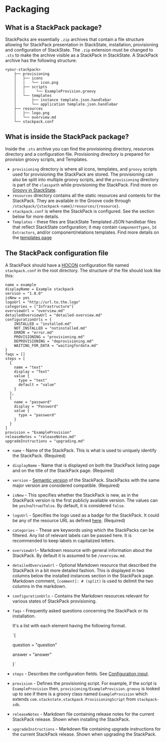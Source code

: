 # Packaging

## What is a StackPack package?

StackPacks are essentially `.zip` archives that contain a file structure allowing for StackPack presentation in StackState, installation, provisioning and configuration of StackState. The `.zip` extension must be changed to `.sts` to make the archive visible as a StackPack in StackState. A StackPack archive has the following structure:

```text
<your-stackpack>
    ├── provisioning
    │   ├── icons
    │   |   └── icon.png
    │   ├── scripts
    │   │     └── ExampleProvision.groovy
    │   └── templates
    │       ├── instance template.json.handlebar
    │       └── application template.json.handlebar
    ├── resources
    │   ├── logo.png
    │   └── overview.md
    └── stackpack.conf
```

## What is inside the StackPack package?

Inside the `.sts` archive you can find the provisioning directory, resources directory and a configuration file. Provisioning directory is prepared for provision groovy scripts, and Templates.

* `provisioning` directory is where all icons, templates, and `groovy` scripts used for provisioning the StackPack are stored. The provisioning can also be split into multiple groovy scripts, and the `provisioning` directory is part of the `classpath` while provisioning the StackPack. Find more on [Groovy in StackState](/develop/reference/scripting/README.md).
* `resources` directory contains all the static resources and contents for the StackPack. They are available in the Groove code through `/stackpack/{stackpack-name}/resources/{resource}`.
* `stackpack.conf` is where the StackPack is configured. See the section below for more details.
* `Templates` - these files are StackState Templated JSON handlebar files that reflect StackState configuration; it may contain `ComponentTypes`, `Id Extractors`, and/or component/relations templates. Find more details on the [templates page](/develop/developer-guides/stackpack/how_to_get_a_template_file.md)  

## The StackPack configuration file

A StackPack should have a [HOCON](https://github.com/lightbend/config/blob/master/HOCON.md) configuration file named `stackpack.conf` in the root directory. The structure of the file should look like this:

```text
name = example
displayName = Example stackpack
version = "1.0.0"
isNew = yes
logoUrl = "http://url.to.the.logo"
categories = ["Infrastructure"]
overviewUrl = "overview.md"
detailedOverviewUrl = "detailed-overview.md"
configurationUrls = {
    INSTALLED = "installed.md"
    NOT_INSTALLED = "notinstalled.md"
    ERROR = "error.md"
    PROVISIONING = "provisioning.md"
    DEPROVISIONING = "deprovisioning.md"
    WAITING_FOR_DATA = "waitingfordata.md"
}
faqs = []
steps = [
  {
    name = "text"
    display = "Text"
    value {
      type = "text"
      default = "value"
    }
  },
  {
    name = "password"
    display = "Password"
    value {
      type = "password"
    }
  }
]
provision = "ExampleProvision"
releaseNotes = "releaseNotes.md"
upgradeInstructions = "upgrading.md"
```

* `name` - Name of the StackPack. This is what is used to uniquely identify the StackPack. \(Required\)
* `displayName` - Name that is displayed on both the StackPack listing page and on the title of the StackPack page. \(Required\)
* `version` - [Semantic version](https://semver.org/) of the StackPack. StackPacks with the same major version are considered compatible. \(Required\)
* `isNew` - This specifies whether the StackPack is new, as in the StackPack version is the first publicly available version. The values can be `yes`/`no`/`true`/`false`. By default, it is considered `false`.
* `logoUrl` - Specifies the logo used as a badge for the StackPack. It could be any of the resource URL as defined [here](/develop/developer-guides/stackpack/how_to_customize_a_stackpack.md). \(Required\)
* `categories` - These are keywords using which the StackPacks can be filtered. Any list of relevant labels can be passed here. It is recommended to keep labels in capitalized letters.
* `overviewUrl`- Markdown resource with general information about the StackPack. By default it is assumed to be `/overview.md`.
* `detailedOverviewUrl` - Optional Markdown resource that described the StackPack in a bit more detailed fashion. This is displayed in two columns below the installed instances section in the StackPack page. Markdown comment,  `[comment]: # (split)` is used to delimit the two columns in the markdown.
* `configurationUrls` - Contains the Markdown resources relevant for various states of StackPack provisioning.
* `faqs` - Frequently asked questions concerning the StackPack or its installation.

  It's a list with each element having the following format.

  \`{

  question = "question"

  answer = "answer"

  }\`

* `steps` - Describes the configuration fields. See [Configuration input](/develop/developer-guides/stackpack/stackpack_resources.md).
* `provision` - Defines the provisioning script. For example, if the script is `ExampleProvision` then, `provisioning/ExampleProvision.groovy` is looked up to see if there is a groovy class named `ExampleProvision` which extends `com.stackstate.stackpack.ProvisioningScript` from `stackpack-sdk`.
* `releaseNotes` - Markdown file containing release notes for the current StackPack release. Shown when installing the StackPack.
* `upgradeInstructions` - Markdown file containing upgrade instructions for the current StackPack release. Shown when upgrading the StackPack.
